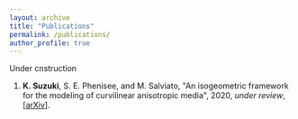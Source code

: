 ```yaml
---
layout: archive
title: "Publications"
permalink: /publications/
author_profile: true
---
```


Under cnstruction

1. **K. Suzuki**, S. E. Phenisee, and M. Salviato, "An isogeometric framework for the modeling of curvilinear
anisotropic media", 2020, *under review*, [[arXiv](https://arxiv.org/abs/2009.10230)].

<!--
{% if author.googlescholar %}
  You can also find my articles on <u><a href="{{author.googlescholar}}">my Google Scholar profile</a>.</u>
{% endif %}
{% include base_path %}
{% for post in site.publications reversed %}
  {% include archive-single.html %}
{% endfor %}
-->
